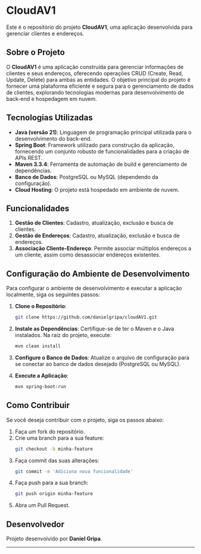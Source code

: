 # CloudAV1

Este é o repositório do projeto **CloudAV1**, uma aplicação desenvolvida para gerenciar clientes e endereços.

## Sobre o Projeto

O **CloudAV1** é uma aplicação construída para gerenciar informações de clientes e seus endereços, oferecendo operações CRUD (Create, Read, Update, Delete) para ambas as entidades. O objetivo principal do projeto é fornecer uma plataforma eficiente e segura para o gerenciamento de dados de clientes, explorando tecnologias modernas para desenvolvimento de back-end e hospedagem em nuvem.

## Tecnologias Utilizadas

- **Java (versão 21)**: Linguagem de programação principal utilizada para o desenvolvimento do back-end.
- **Spring Boot**: Framework utilizado para construção da aplicação, fornecendo um conjunto robusto de funcionalidades para a criação de APIs REST.
- **Maven 3.3.4**: Ferramenta de automação de build e gerenciamento de dependências.
- **Banco de Dados**: PostgreSQL ou MySQL (dependendo da configuração).
- **Cloud Hosting**: O projeto está hospedado em ambiente de nuvem.

## Funcionalidades

1. **Gestão de Clientes**: Cadastro, atualização, exclusão e busca de clientes.
2. **Gestão de Endereços**: Cadastro, atualização, exclusão e busca de endereços.
3. **Associação Cliente-Endereço**: Permite associar múltiplos endereços a um cliente, assim como desassociar endereços existentes.

## Configuração do Ambiente de Desenvolvimento

Para configurar o ambiente de desenvolvimento e executar a aplicação localmente, siga os seguintes passos:

1. **Clone o Repositório**:
   ```bash
   git clone https://github.com/danielgripa/cloudAV1.git
   ```

2. **Instale as Dependências**:
   Certifique-se de ter o Maven e o Java instalados. Na raiz do projeto, execute:
   ```bash
   mvn clean install
   ```

3. **Configure o Banco de Dados**:
   Atualize o arquivo de configuração para se conectar ao banco de dados desejado (PostgreSQL ou MySQL).

4. **Execute a Aplicação**:
   ```bash
   mvn spring-boot:run
   ```

## Como Contribuir

Se você deseja contribuir com o projeto, siga os passos abaixo:

1. Faça um fork do repositório.
2. Crie uma branch para a sua feature:
   ```bash
   git checkout -b minha-feature
   ```
3. Faça commit das suas alterações:
   ```bash
   git commit -m 'Adiciona nova funcionalidade'
   ```
4. Faça push para a sua branch:
   ```bash
   git push origin minha-feature
   ```
5. Abra um Pull Request.

## Desenvolvedor

Projeto desenvolvido por **Daniel Gripa**.


---

